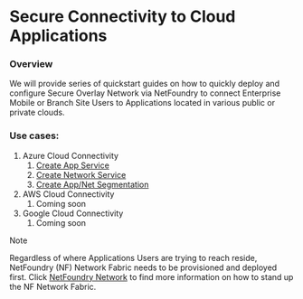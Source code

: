 # Secure Connectivity to Cloud Applications
### Overview
We will provide series of quickstart guides on how to quickly deploy and configure Secure Overlay Network via NetFoundry to connect Enterprise Mobile or Branch Site
Users to Applications located in various public or private clouds.

### Use cases:
1. Azure Cloud Connectivity
   1. [Create App Service](azure/createHostService.md)
   1. [Create Network Service](azure/createNetworkService.md)
   1. [Create App/Net Segmentation](azure/createAppWan.md)
1. AWS Cloud Connectivity
   1. Coming soon
1. Google Cloud Connectivity
   1. Coming soon

> [!NOTE]
> Regardless of where Applications Users are trying to reach reside, NetFoundry (NF) Network Fabric needs to be provisioned and deployed first.
> Click [NetFoundry Network](netfoundry/intro.md) to find more information on how to stand up the NF Network Fabric.
